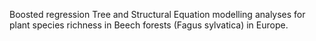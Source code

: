 Boosted regression Tree and Structural Equation modelling analyses for plant species richness in Beech forests (Fagus sylvatica) 
in Europe.
